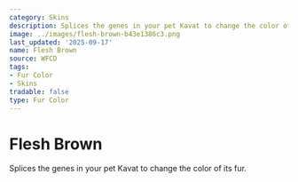 ```yaml
---
category: Skins
description: Splices the genes in your pet Kavat to change the color of its fur.
image: ../images/flesh-brown-b43e1386c3.png
last_updated: '2025-09-17'
name: Flesh Brown
source: WFCD
tags:
- Fur Color
- Skins
tradable: false
type: Fur Color
---
```


# Flesh Brown

Splices the genes in your pet Kavat to change the color of its fur.

